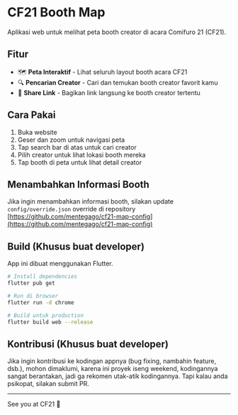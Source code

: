 # CF21 Booth Map

Aplikasi web untuk melihat peta booth creator di acara Comifuro 21 (CF21).

## Fitur

- 🗺️ **Peta Interaktif** - Lihat seluruh layout booth acara CF21
- 🔍 **Pencarian Creator** - Cari dan temukan booth creator favorit kamu
- 🔗 **Share Link** - Bagikan link langsung ke booth creator tertentu

## Cara Pakai

1. Buka website
2. Geser dan zoom untuk navigasi peta
3. Tap search bar di atas untuk cari creator
4. Pilih creator untuk lihat lokasi booth mereka
5. Tap booth di peta untuk lihat detail creator

## Menambahkan Informasi Booth

Jika ingin menambahkan informasi booth, silakan update `config/override.json` override di repository [https://github.com/mentegago/cf21-map-config](https://github.com/mentegago/cf21-map-config)

## Build (Khusus buat developer)

App ini dibuat menggunakan Flutter.

```bash
# Install dependencies
flutter pub get

# Run di browser
flutter run -d chrome

# Build untuk production
flutter build web --release
```

## Kontribusi (Khusus buat developer)

Jika ingin kontribusi ke kodingan appnya (bug fixing, nambahin feature, dsb.), mohon dimaklumi, karena ini proyek iseng weekend, kodingannya sangat berantakan, jadi ga rekomen utak-atik kodingannya. Tapi kalau anda psikopat, silakan submit PR.

---

See you at CF21 💖

